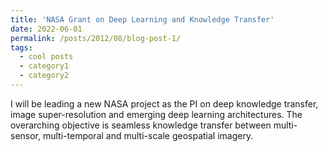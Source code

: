 ```yaml
---
title: 'NASA Grant on Deep Learning and Knowledge Transfer'
date: 2022-06-01
permalink: /posts/2012/08/blog-post-1/
tags:
  - cool posts
  - category1
  - category2
---
```


I will be leading a new NASA project as the PI on deep knowledge transfer, image super-resolution and emerging deep learning architectures. The overarching objective is seamless knowledge transfer between multi-sensor, multi-temporal and multi-scale geospatial imagery.

